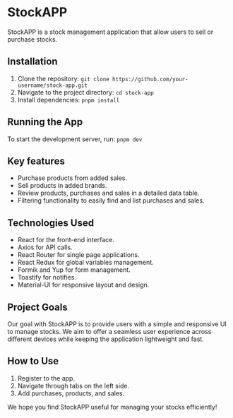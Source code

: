 # StockAPP
StockAPP is a stock management application that allow users to sell or purchase stocks.

## Installation
1. Clone the repository: `git clone https://github.com/your-username/stock-app.git`
2. Navigate to the project directory: `cd stock-app`
3. Install dependencies: `pnpm install`

## Running the App
To start the development server, run: `pnpm dev`

## Key features
- Purchase products from added sales.
- Sell products in added brands.
- Review products, purchases and sales in a detailed data table.
- Filtering functionality to easily find and list purchases and sales.

## Technologies Used
- React for the front-end interface.
- Axios for API calls.
- React Router for single page applications.
- React Redux for global variables management.
- Formik and Yup for form management.
- Toastify for notifies.
- Material-UI for responsive layout and design.

## Project Goals
Our goal with StockAPP is to provide users with a simple and responsive UI to manage stocks. We aim to offer a seamless user experience across different devices while keeping the application lightweight and fast.

## How to Use
1. Register to the app.
2. Navigate through tabs on the left side.
3. Add purchases, products, and sales.

We hope you find StockAPP useful for managing your stocks efficiently!

